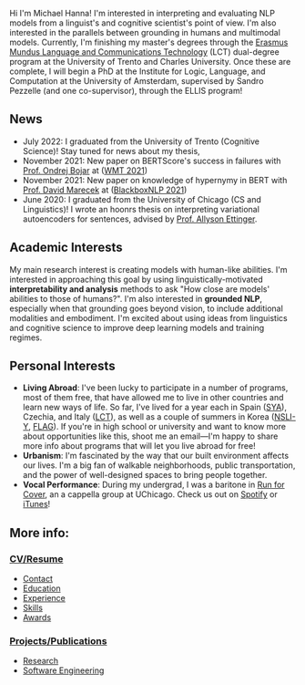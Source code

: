 Hi I'm Michael Hanna! I'm interested in interpreting and evaluating NLP models from a linguist's and cognitive scientist's point of view. I'm also interested in the parallels between grounding in humans and multimodal models. Currently, I'm finishing my master's degrees through the <a href="https://lct-master.org/">Erasmus Mundus Language and Communications Technology</a> (LCT) dual-degree program at the University of Trento and Charles University. Once these are complete, I will begin a PhD at the Institute for Logic, Language, and Computation at the University of Amsterdam, supervised by Sandro Pezzelle (and one co-supervisor), through the ELLIS program!

<!-- with <a href='http://disi.unitn.it/~bernardi/'>Prof. Raffaella Bernardi</a>. -->

## News
- July 2022: I graduated from the University of Trento (Cognitive Science)! Stay tuned for news about my thesis, 
- November 2021: New paper on BERTScore's success in failures with <a href='https://ufal.mff.cuni.cz/ondrej-bojar'>Prof. Ondrej Bojar</a> at (<a href='https://www.statmt.org/wmt21/pdf/2021.wmt-1.59.pdf'>WMT 2021</a>)
- November 2021: New paper on knowledge of hypernymy in BERT with <a href='https://ufal.mff.cuni.cz/david-marecek'>Prof. David Marecek</a> at (<a href='https://aclanthology.org/2021.blackboxnlp-1.20/'>BlackboxNLP 2021</a>)
- June 2020: I graduated from the University of Chicago (CS and Linguistics)! I wrote an hoonrs thesis on interpreting variational autoencoders for sentences, advised by <a href='https://aetting.github.io/'>Prof. Allyson Ettinger</a>.

## Academic Interests
My main research interest is creating models with human-like abilities. I'm interested in approaching this goal by using linguistically-motivated **interpretability and analysis** methods to ask "How close are models' abilities to those of humans?". I'm also interested in **grounded NLP**, especially when that grounding goes beyond vision, to include additional modalities and embodiment. I'm excited about using ideas from linguistics and cognitive science to improve deep learning models and training regimes.

## Personal Interests
- **Living Abroad**: I've been lucky to participate in a number of programs, most of them free, that have allowed me to live in other countries and learn new ways of life. So far, I've lived for a year each in Spain (<a href='https://www.sya.org/'>SYA</a>), Czechia, and Italy (<a href='https://lct-master.org/'>LCT</a>), as well as a couple of summers in Korea (<a href='https://www.nsliforyouth.org/'>NSLI-Y</a>, <a href='https://study-abroad.uchicago.edu/summer-grant/foreign-language-acquisition-grant-flag'>FLAG</a>). If you're in high school or university and want to know more about opportunities like this, shoot me an email—I'm happy to share more info about programs that will let you live abroad for free!
- **Urbanism**: I'm fascinated by the way that our built environment affects our lives. I'm a big fan of walkable neighborhoods, public transportation, and the power of well-designed spaces to bring people together.
- **Vocal Performance**: During my undergrad, I was a baritone in <a href='http://runforcover.uchicago.edu/'>Run for Cover</a>, an a cappella group at UChicago. Check us out on <a href="https://play.spotify.com/artist/1WN22dBwn6fM3biZufox5W">Spotify</a> or <a href="https://itunes.apple.com/us/artist/run-for-cover/id848631625">iTunes</a>!

## More info:
### <a href='https://hannamw.github.io/resume/'>CV/Resume</a>
- <a href='https://hannamw.github.io/resume/'>Contact</a>
- <a href='https://hannamw.github.io/resume/#education'>Education</a>
- <a href='https://hannamw.github.io/resume/#experience'>Experience</a>
- <a href='https://hannamw.github.io/resume/#languages'>Skills</a>
- <a href='https://hannamw.github.io/resume/#honors'>Awards</a>

### <a href='https://hannamw.github.io/projects/#'>Projects/Publications</a>
- <a href='https://hannamw.github.io/projects/#'>Research</a>
- <a href='https://hannamw.github.io/projects/#software-engineering-projects'>Software Engineering</a>
